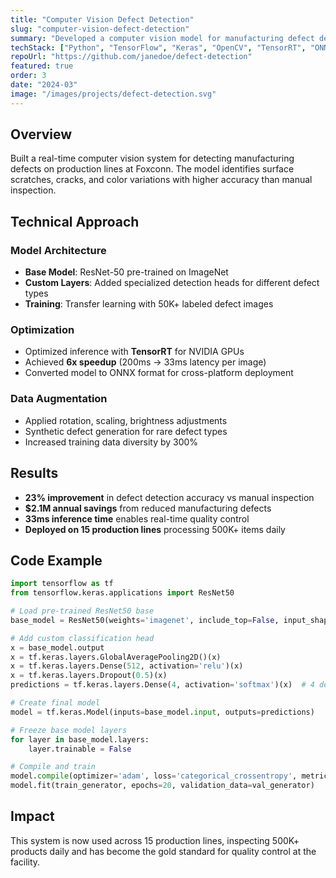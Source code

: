 ```yaml
---
title: "Computer Vision Defect Detection"
slug: "computer-vision-defect-detection"
summary: "Developed a computer vision model for manufacturing defect detection, improving quality control accuracy by 23% and reducing defects by $2.1M annually."
techStack: ["Python", "TensorFlow", "Keras", "OpenCV", "TensorRT", "ONNX"]
repoUrl: "https://github.com/janedoe/defect-detection"
featured: true
order: 3
date: "2024-03"
image: "/images/projects/defect-detection.svg"
---
```


## Overview

Built a real-time computer vision system for detecting manufacturing defects on production lines at Foxconn. The model identifies surface scratches, cracks, and color variations with higher accuracy than manual inspection.

## Technical Approach

### Model Architecture
- **Base Model**: ResNet-50 pre-trained on ImageNet
- **Custom Layers**: Added specialized detection heads for different defect types
- **Training**: Transfer learning with 50K+ labeled defect images

### Optimization
- Optimized inference with **TensorRT** for NVIDIA GPUs
- Achieved **6x speedup** (200ms → 33ms latency per image)
- Converted model to ONNX format for cross-platform deployment

### Data Augmentation
- Applied rotation, scaling, brightness adjustments
- Synthetic defect generation for rare defect types
- Increased training data diversity by 300%

## Results

- **23% improvement** in defect detection accuracy vs manual inspection
- **$2.1M annual savings** from reduced manufacturing defects
- **33ms inference time** enables real-time quality control
- **Deployed on 15 production lines** processing 500K+ items daily

## Code Example

```python
import tensorflow as tf
from tensorflow.keras.applications import ResNet50

# Load pre-trained ResNet50 base
base_model = ResNet50(weights='imagenet', include_top=False, input_shape=(224, 224, 3))

# Add custom classification head
x = base_model.output
x = tf.keras.layers.GlobalAveragePooling2D()(x)
x = tf.keras.layers.Dense(512, activation='relu')(x)
x = tf.keras.layers.Dropout(0.5)(x)
predictions = tf.keras.layers.Dense(4, activation='softmax')(x)  # 4 defect types

# Create final model
model = tf.keras.Model(inputs=base_model.input, outputs=predictions)

# Freeze base model layers
for layer in base_model.layers:
    layer.trainable = False

# Compile and train
model.compile(optimizer='adam', loss='categorical_crossentropy', metrics=['accuracy'])
model.fit(train_generator, epochs=20, validation_data=val_generator)
```

## Impact

This system is now used across 15 production lines, inspecting 500K+ products daily and has become the gold standard for quality control at the facility.
